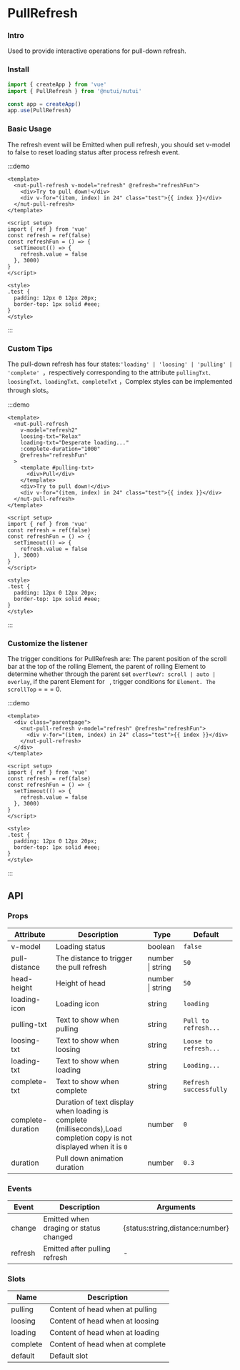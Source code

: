 # PullRefresh

### Intro

Used to provide interactive operations for pull-down refresh.

### Install

```js
import { createApp } from 'vue'
import { PullRefresh } from '@nutui/nutui'

const app = createApp()
app.use(PullRefresh)
```

### Basic Usage

The refresh event will be Emitted when pull refresh, you should set v-model to false to reset loading status after process refresh event.

:::demo

```vue
<template>
  <nut-pull-refresh v-model="refresh" @refresh="refreshFun">
    <div>Try to pull down!</div>
    <div v-for="(item, index) in 24" class="test">{{ index }}</div>
  </nut-pull-refresh>
</template>

<script setup>
import { ref } from 'vue'
const refresh = ref(false)
const refreshFun = () => {
  setTimeout(() => {
    refresh.value = false
  }, 3000)
}
</script>

<style>
.test {
  padding: 12px 0 12px 20px;
  border-top: 1px solid #eee;
}
</style>
```

:::

### Custom Tips

The pull-down refresh has four states:`'loading' | 'loosing' | 'pulling' | 'complete' `，respectively corresponding to the attribute `pullingTxt、loosingTxt、loadingTxt、completeTxt` ，Complex styles can be implemented through slots。

:::demo

```vue
<template>
  <nut-pull-refresh
    v-model="refresh2"
    loosing-txt="Relax"
    loading-txt="Desperate loading..."
    :complete-duration="1000"
    @refresh="refreshFun"
  >
    <template #pulling-txt>
      <div>Pull</div>
    </template>
    <div>Try to pull down!</div>
    <div v-for="(item, index) in 24" class="test">{{ index }}</div>
  </nut-pull-refresh>
</template>

<script setup>
import { ref } from 'vue'
const refresh = ref(false)
const refreshFun = () => {
  setTimeout(() => {
    refresh.value = false
  }, 3000)
}
</script>

<style>
.test {
  padding: 12px 0 12px 20px;
  border-top: 1px solid #eee;
}
</style>
```

:::

### Customize the listener

The trigger conditions for PullRefresh are: The parent position of the scroll bar at the top of the rolling Element, the parent of rolling Element to determine whether through the parent set `overflowY: scroll | auto | overlay`, if the parent Element for ` `, trigger conditions for `Element. The scrollTop` = = = 0.

:::demo

```vue
<template>
  <div class="parentpage">
    <nut-pull-refresh v-model="refresh" @refresh="refreshFun">
      <div v-for="(item, index) in 24" class="test">{{ index }}</div>
    </nut-pull-refresh>
  </div>
</template>

<script setup>
import { ref } from 'vue'
const refresh = ref(false)
const refreshFun = () => {
  setTimeout(() => {
    refresh.value = false
  }, 3000)
}
</script>

<style>
.test {
  padding: 12px 0 12px 20px;
  border-top: 1px solid #eee;
}
</style>
```

:::

## API

### Props

| Attribute | Description | Type | Default |
| --- | --- | --- | --- |
| v-model | Loading status | boolean | `false` |
| pull-distance | The distance to trigger the pull refresh | number \| string | `50` |
| head-height | Height of head | number \| string | `50` |
| loading-icon | Loading icon | string | `loading` |
| pulling-txt | Text to show when pulling | string | `Pull to refresh...` |
| loosing-txt | Text to show when loosing | string | `Loose to refresh...` |
| loading-txt | Text to show when loading | string | `Loading...` |
| complete-txt | Text to show when complete | string | `Refresh successfully` |
| complete-duration | Duration of text display when loading is complete (milliseconds),Load completion copy is not displayed when it is `0` | number | `0` |
| duration | Pull down animation duration | number | `0.3` |

### Events

| Event | Description | Arguments |
| --- | --- | --- |
| change | Emitted when draging or status changed | {status:string,distance:number} |
| refresh | Emitted after pulling refresh | - |

### Slots

| Name | Description |
| --- | --- |
| pulling | Content of head when at pulling |
| loosing | Content of head when at loosing |
| loading | Content of head when at loading |
| complete | Content of head when at complete |
| default | Default slot |

